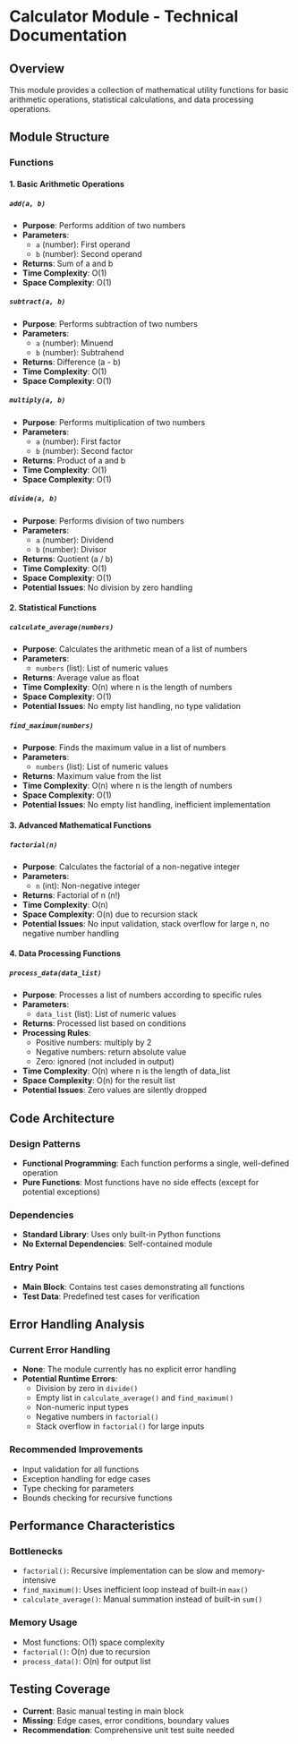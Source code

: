 # Calculator Module - Technical Documentation

## Overview
This module provides a collection of mathematical utility functions for basic arithmetic operations, statistical calculations, and data processing operations.

## Module Structure

### Functions

#### 1. Basic Arithmetic Operations

##### `add(a, b)`
- **Purpose**: Performs addition of two numbers
- **Parameters**: 
  - `a` (number): First operand
  - `b` (number): Second operand
- **Returns**: Sum of a and b
- **Time Complexity**: O(1)
- **Space Complexity**: O(1)

##### `subtract(a, b)`
- **Purpose**: Performs subtraction of two numbers
- **Parameters**: 
  - `a` (number): Minuend
  - `b` (number): Subtrahend
- **Returns**: Difference (a - b)
- **Time Complexity**: O(1)
- **Space Complexity**: O(1)

##### `multiply(a, b)`
- **Purpose**: Performs multiplication of two numbers
- **Parameters**: 
  - `a` (number): First factor
  - `b` (number): Second factor
- **Returns**: Product of a and b
- **Time Complexity**: O(1)
- **Space Complexity**: O(1)

##### `divide(a, b)`
- **Purpose**: Performs division of two numbers
- **Parameters**: 
  - `a` (number): Dividend
  - `b` (number): Divisor
- **Returns**: Quotient (a / b)
- **Time Complexity**: O(1)
- **Space Complexity**: O(1)
- **Potential Issues**: No division by zero handling

#### 2. Statistical Functions

##### `calculate_average(numbers)`
- **Purpose**: Calculates the arithmetic mean of a list of numbers
- **Parameters**: 
  - `numbers` (list): List of numeric values
- **Returns**: Average value as float
- **Time Complexity**: O(n) where n is the length of numbers
- **Space Complexity**: O(1)
- **Potential Issues**: No empty list handling, no type validation

##### `find_maximum(numbers)`
- **Purpose**: Finds the maximum value in a list of numbers
- **Parameters**: 
  - `numbers` (list): List of numeric values
- **Returns**: Maximum value from the list
- **Time Complexity**: O(n) where n is the length of numbers
- **Space Complexity**: O(1)
- **Potential Issues**: No empty list handling, inefficient implementation

#### 3. Advanced Mathematical Functions

##### `factorial(n)`
- **Purpose**: Calculates the factorial of a non-negative integer
- **Parameters**: 
  - `n` (int): Non-negative integer
- **Returns**: Factorial of n (n!)
- **Time Complexity**: O(n)
- **Space Complexity**: O(n) due to recursion stack
- **Potential Issues**: No input validation, stack overflow for large n, no negative number handling

#### 4. Data Processing Functions

##### `process_data(data_list)`
- **Purpose**: Processes a list of numbers according to specific rules
- **Parameters**: 
  - `data_list` (list): List of numeric values
- **Returns**: Processed list based on conditions
- **Processing Rules**:
  - Positive numbers: multiply by 2
  - Negative numbers: return absolute value
  - Zero: ignored (not included in output)
- **Time Complexity**: O(n) where n is the length of data_list
- **Space Complexity**: O(n) for the result list
- **Potential Issues**: Zero values are silently dropped

## Code Architecture

### Design Patterns
- **Functional Programming**: Each function performs a single, well-defined operation
- **Pure Functions**: Most functions have no side effects (except for potential exceptions)

### Dependencies
- **Standard Library**: Uses only built-in Python functions
- **No External Dependencies**: Self-contained module

### Entry Point
- **Main Block**: Contains test cases demonstrating all functions
- **Test Data**: Predefined test cases for verification

## Error Handling Analysis

### Current Error Handling
- **None**: The module currently has no explicit error handling
- **Potential Runtime Errors**:
  - Division by zero in `divide()`
  - Empty list in `calculate_average()` and `find_maximum()`
  - Non-numeric input types
  - Negative numbers in `factorial()`
  - Stack overflow in `factorial()` for large inputs

### Recommended Improvements
- Input validation for all functions
- Exception handling for edge cases
- Type checking for parameters
- Bounds checking for recursive functions

## Performance Characteristics

### Bottlenecks
- `factorial()`: Recursive implementation can be slow and memory-intensive
- `find_maximum()`: Uses inefficient loop instead of built-in `max()`
- `calculate_average()`: Manual summation instead of built-in `sum()`

### Memory Usage
- Most functions: O(1) space complexity
- `factorial()`: O(n) due to recursion
- `process_data()`: O(n) for output list

## Testing Coverage
- **Current**: Basic manual testing in main block
- **Missing**: Edge cases, error conditions, boundary values
- **Recommendation**: Comprehensive unit test suite needed